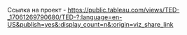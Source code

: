 Ссылка на проект - https://public.tableau.com/views/TED-_17061269790680/TED-?:language=en-US&publish=yes&:display_count=n&:origin=viz_share_link
